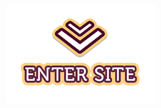 [<img src="https://github.com/carl-schick-da/national-parks/blob/main/enter-site.png">](https://app.powerbi.com/view?r=eyJrIjoiNGM4ZDE4ZjAtYjE4ZS00NTFmLTkyZDktYWQ4ZjIzZDM5NzRhIiwidCI6IjNjOTM5MDNhLTdhOTgtNGNhYS1hZGU0LTQxNGZhODY4ZWNjYiJ9&pageName=ReportSectionfb3c2d578b03605b9c71)